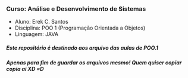 ### Curso: Análise e Desenvolvimento de Sistemas
- Aluno: Erek C. Santos
- Disciplina: POO 1 (Programação Orientada a Objetos)
- Linguagem: JAVA

##### Este repositório é destinado aos arquivo das aulas de POO.1

##### Apenas para fim de guardar os arquivos mesmo! Quem quiser copiar copia ai XD =D
